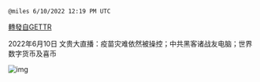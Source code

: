 
`@miles 6/10/2022 12:19 PM UTC`

[轉發自GETTR](https://gettr.com/post/p1djo2ee5f1)

2022年6月10日 文贵大直播：疫苗灾难依然被操控；中共黑客诸战友电脑；世界数字货币及喜币

![img](https://media.gettr.com/group15/origin/2022/06/10/12/7a5d2af6-90f9-2fe7-4152-6a9a9ea0cbb0/6383d6c383a688bc0ce747d8282e44b3.jpeg)
